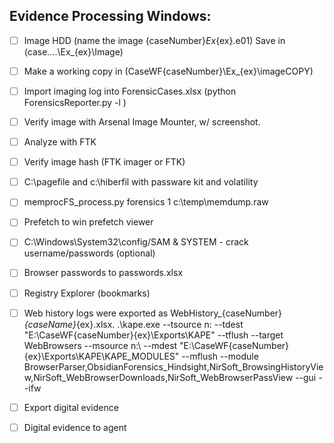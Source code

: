 

## **Evidence Processing Windows:**

- [ ] Image HDD (name the image {caseNumber}_Ex_{ex}.e01) Save in (case....\Ex_{ex}\Image\)
- [ ] Make a working copy in (CaseWF\{caseNumber}\Ex_{ex}\imageCOPY\)
- [ ] Import imaging log into ForensicCases.xlsx (python ForensicsReporter.py -l )
- [ ] Verify image with Arsenal Image Mounter, w/ screenshot.
- [ ] Analyze with FTK
- [ ] Verify image hash (FTK imager or FTK)
- [ ] C:\pagefile and c:\hiberfil with passware kit and volatility
- [ ] memprocFS_process.py forensics 1 c:\temp\memdump.raw
- [ ] Prefetch to win prefetch viewer
- [ ] C:\Windows\System32\config/SAM & SYSTEM - crack username/passwords (optional)
- [ ] Browser passwords to passwords.xlsx
- [ ] Registry Explorer (bookmarks)
- [ ] Web history logs were exported as WebHistory_{caseNumber}_{caseName}_{ex}.xlsx. .\kape.exe --tsource n: --tdest "E:\CaseWF\{caseNumber}\{ex}\Exports\KAPE" --tflush --target WebBrowsers --msource n:\ --mdest "E:\CaseWF\{caseNumber}\{ex}\Exports\KAPE\KAPE_MODULES" --mflush --module BrowserParser,ObsidianForensics_Hindsight,NirSoft_BrowsingHistoryView,NirSoft_WebBrowserDownloads,NirSoft_WebBrowserPassView --gui --ifw
- [ ] Export digital evidence
- [ ] Digital evidence to agent

